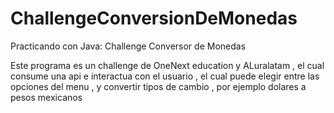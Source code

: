 # ChallengeConversionDeMonedas
Practicando con Java: Challenge Conversor de Monedas 

Este programa es un challenge de OneNext education y ALuralatam , el cual consume una api e interactua con el usuario , el cual puede elegir entre las opciones del menu , y convertir tipos de cambio , por ejemplo dolares a pesos mexicanos
